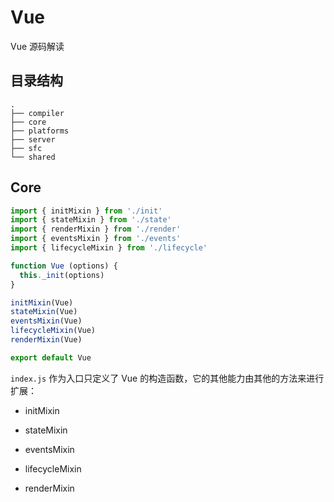 # Vue

Vue 源码解读

## 目录结构

```
.
├── compiler
├── core
├── platforms
├── server
├── sfc
└── shared
```

## Core

```js
import { initMixin } from './init'
import { stateMixin } from './state'
import { renderMixin } from './render'
import { eventsMixin } from './events'
import { lifecycleMixin } from './lifecycle'

function Vue (options) {
  this._init(options)
}

initMixin(Vue)
stateMixin(Vue)
eventsMixin(Vue)
lifecycleMixin(Vue)
renderMixin(Vue)

export default Vue
```

`index.js` 作为入口只定义了 Vue 的构造函数，它的其他能力由其他的方法来进行扩展：

* initMixin

* stateMixin

* eventsMixin

* lifecycleMixin

* renderMixin